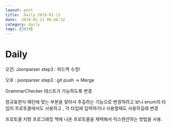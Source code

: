 ```yaml
---
layout: post
title:  Daily 2019-01-11
date:  2019-01-11 09:48:32
category: daily
tags: [2019]
---
```


# Daily

오전:  Jsonparser step3 : 피드백 수정! 

오후 : jsonparser step3 : git push -> Merge



GrammarChecker 테스트가 가능하도록 변경

정규표현식 패턴에 맞는 부분을 찾아서 추출하는 기능으로 변경하려고 보니 enum의 타입이 프로토콜에서도 사용하고 , 각 타입에 입력하거나 사용할때도 사용하길래 변경

 프로토콜 지향 프로그래밍 책에 나온 프로토콜을 채택해서 익스텐션하는 방법을 사용. 

